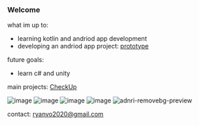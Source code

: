 ### **Welcome**
what im up to:
- learning kotlin and andriod app development
- developing an andriod app project: [prototype](https://github.com/voR789/AndroidStudioProjects/tree/main/CheckUpApp)

future goals:
- learn c# and unity

main projects:
[CheckUp](https://github.com/voR789/AndroidStudioProjects/tree/main/CheckUpApp)

![image](https://github.com/voR789/voR789/assets/106113598/4d188d0b-8607-4893-876b-c5af2c706d2d)
![image](https://github.com/voR789/voR789/assets/106113598/2584fdfe-97de-4c31-a4cd-2a49984ecd42)
![image](https://github.com/voR789/voR789/assets/106113598/49ae766d-f670-423c-8021-6230db0f7cfa)
![image](https://github.com/voR789/voR789/assets/106113598/30706334-45b7-4b6c-8404-3c91f8ad460c)
![adnri-removebg-preview](https://github.com/voR789/voR789/assets/106113598/56ec262f-7ec9-480d-b7a4-27d550485523)


contact: ryanvo2020@gmail.com
